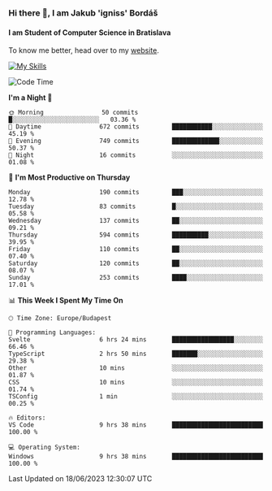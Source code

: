 ### Hi there 👋, I am Jakub 'igniss' Bordáš

#### I am Student of Computer Science in Bratislava
To know me better, head over to my [website](https://bordas.sk).

[![My Skills](https://skillicons.dev/icons?i=js,html,css,figma,svelte,java,kotlin,python,postgresql,typescript,nest,nodejs)](https://bordas.sk)


<!--START_SECTION:waka-->
![Code Time](http://img.shields.io/badge/Code%20Time-1%2C179%20hrs%2053%20mins-blue)

**I'm a Night 🦉** 

```text
🌞 Morning                50 commits          █░░░░░░░░░░░░░░░░░░░░░░░░   03.36 % 
🌆 Daytime                672 commits         ███████████░░░░░░░░░░░░░░   45.19 % 
🌃 Evening                749 commits         █████████████░░░░░░░░░░░░   50.37 % 
🌙 Night                  16 commits          ░░░░░░░░░░░░░░░░░░░░░░░░░   01.08 % 
```
📅 **I'm Most Productive on Thursday** 

```text
Monday                   190 commits         ███░░░░░░░░░░░░░░░░░░░░░░   12.78 % 
Tuesday                  83 commits          █░░░░░░░░░░░░░░░░░░░░░░░░   05.58 % 
Wednesday                137 commits         ██░░░░░░░░░░░░░░░░░░░░░░░   09.21 % 
Thursday                 594 commits         ██████████░░░░░░░░░░░░░░░   39.95 % 
Friday                   110 commits         ██░░░░░░░░░░░░░░░░░░░░░░░   07.40 % 
Saturday                 120 commits         ██░░░░░░░░░░░░░░░░░░░░░░░   08.07 % 
Sunday                   253 commits         ████░░░░░░░░░░░░░░░░░░░░░   17.01 % 
```


📊 **This Week I Spent My Time On** 

```text
🕑︎ Time Zone: Europe/Budapest

💬 Programming Languages: 
Svelte                   6 hrs 24 mins       █████████████████░░░░░░░░   66.46 % 
TypeScript               2 hrs 50 mins       ███████░░░░░░░░░░░░░░░░░░   29.38 % 
Other                    10 mins             ░░░░░░░░░░░░░░░░░░░░░░░░░   01.87 % 
CSS                      10 mins             ░░░░░░░░░░░░░░░░░░░░░░░░░   01.74 % 
TSConfig                 1 min               ░░░░░░░░░░░░░░░░░░░░░░░░░   00.25 % 

🔥 Editors: 
VS Code                  9 hrs 38 mins       █████████████████████████   100.00 % 

💻 Operating System: 
Windows                  9 hrs 38 mins       █████████████████████████   100.00 % 
```


 Last Updated on 18/06/2023 12:30:07 UTC
<!--END_SECTION:waka-->
